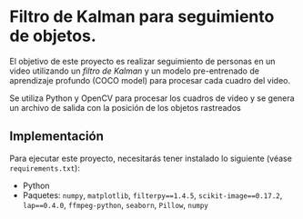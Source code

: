 # Filtro de Kalman para seguimiento de objetos.

El objetivo de este proyecto es realizar seguimiento de personas en un video utilizando un _filtro de Kalman_ y un modelo pre-entrenado de aprendizaje profundo (COCO model) para procesar cada cuadro del video.

Se utiliza Python y OpenCV para procesar los cuadros de video y se genera un archivo de salida con la posición de los objetos rastreados

## Implementación
Para ejecutar este proyecto, necesitarás tener instalado lo siguiente (véase `requirements.txt`):
- Python
- Paquetes: `numpy`, `matplotlib`, `filterpy==1.4.5`, `scikit-image==0.17.2`, `lap==0.4.0`, `ffmpeg-python`, `seaborn`, `Pillow`, `numpy`
